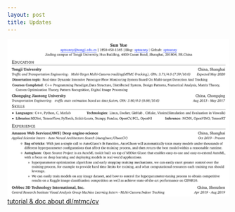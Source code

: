```yaml
---
layout: post
title: Updates
---
```


![info](https://raw.githubusercontent.com/aptsunny/AutoGluonWebdata/master/images/info2.png)
[tutorial & doc about dl/mtmc/cv](https://github.com/aptsunny/AutoGluonWebdata)
